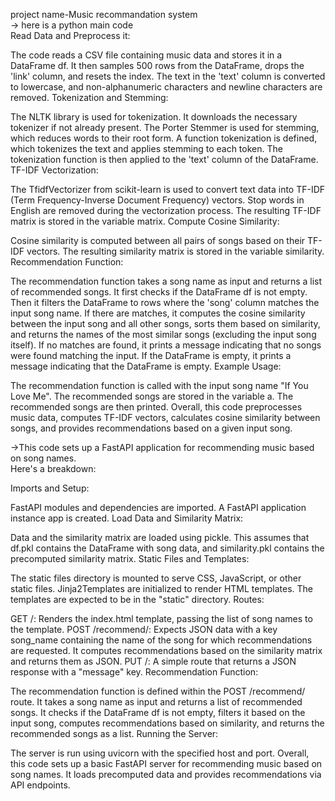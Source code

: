 project name-Music recommandation system </br>
-> here is a python main code </br>
Read Data and Preprocess it:</br>

The code reads a CSV file containing music data and stores it in a DataFrame df.
It then samples 500 rows from the DataFrame, drops the 'link' column, and resets the index.
The text in the 'text' column is converted to lowercase, and non-alphanumeric characters and newline characters are removed.
Tokenization and Stemming:</br>

The NLTK library is used for tokenization. It downloads the necessary tokenizer if not already present.
The Porter Stemmer is used for stemming, which reduces words to their root form.
A function tokenization is defined, which tokenizes the text and applies stemming to each token.
The tokenization function is then applied to the 'text' column of the DataFrame.
TF-IDF Vectorization:</br>

The TfidfVectorizer from scikit-learn is used to convert text data into TF-IDF (Term Frequency-Inverse Document Frequency) vectors.
Stop words in English are removed during the vectorization process.
The resulting TF-IDF matrix is stored in the variable matrix.
Compute Cosine Similarity:</br>

Cosine similarity is computed between all pairs of songs based on their TF-IDF vectors.
The resulting similarity matrix is stored in the variable similarity.
Recommendation Function:</br>

The recommendation function takes a song name as input and returns a list of recommended songs.
It first checks if the DataFrame df is not empty.
Then it filters the DataFrame to rows where the 'song' column matches the input song name.
If there are matches, it computes the cosine similarity between the input song and all other songs, sorts them based on similarity, and returns the names of the most similar songs (excluding the input song itself).
If no matches are found, it prints a message indicating that no songs were found matching the input.
If the DataFrame is empty, it prints a message indicating that the DataFrame is empty.
Example Usage:</br>

The recommendation function is called with the input song name "If You Love Me".
The recommended songs are stored in the variable a.
The recommended songs are then printed.
Overall, this code preprocesses music data, computes TF-IDF vectors, calculates cosine similarity between songs, and provides recommendations based on a given input song.</br>

->This code sets up a FastAPI application for recommending music based on song names.</br> Here's a breakdown:

Imports and Setup:</br>

FastAPI modules and dependencies are imported.
A FastAPI application instance app is created.
Load Data and Similarity Matrix:</br>

Data and the similarity matrix are loaded using pickle. This assumes that df.pkl contains the DataFrame with song data, and similarity.pkl contains the precomputed similarity matrix.
Static Files and Templates:</br>

The static files directory is mounted to serve CSS, JavaScript, or other static files.
Jinja2Templates are initialized to render HTML templates. The templates are expected to be in the "static" directory.
Routes:</br>

GET /: Renders the index.html template, passing the list of song names to the template.
POST /recommend/: Expects JSON data with a key song_name containing the name of the song for which recommendations are requested. It computes recommendations based on the similarity matrix and returns them as JSON.
PUT /: A simple route that returns a JSON response with a "message" key.
Recommendation Function:</br>

The recommendation function is defined within the POST /recommend/ route. It takes a song name as input and returns a list of recommended songs.
It checks if the DataFrame df is not empty, filters it based on the input song, computes recommendations based on similarity, and returns the recommended songs as a list.
Running the Server:</br>

The server is run using uvicorn with the specified host and port.
Overall, this code sets up a basic FastAPI server for recommending music based on song names. It loads precomputed data and provides recommendations via API endpoints.</br>







